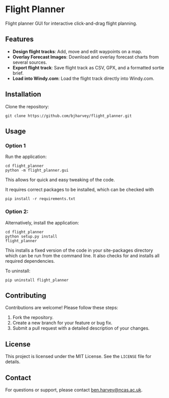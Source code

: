 # Flight Planner

Flight planner GUI for interactive click-and-drag flight planning.

## Features

- **Design flight tracks**: Add, move and edit waypoints on a map.
- **Overlay Forecast Images**: Download and overlay forecast charts from several sources.
- **Export flight track**: Save flight track as CSV, GPX, and a formatted sortie brief.
- **Load into Windy.com**: Load the flight track directly into Windy.com.

## Installation

Clone the repository:
```
git clone https://github.com/bjharvey/flight_planner.git
```

## Usage

### Option 1
Run the application:
```
cd flight_planner
python -m flight_planner.gui
```
This allows for quick and easy tweaking of the code.

It requires correct packages to be installed, which can be checked with
```
pip install -r requirements.txt
```

### Option 2:
Alternatively, install the application:
```
cd flight_planner
python setup.py install
flight_planner
```
This installs a fixed version of the code in your site-packages directory
which can be run from the command line. It also  checks for and installs
all required dependencies.

To uninstall:
```
pip uninstall flight_planner
```

## Contributing

Contributions are welcome! Please follow these steps:
1. Fork the repository.
2. Create a new branch for your feature or bug fix.
3. Submit a pull request with a detailed description of your changes.

## License

This project is licensed under the MIT License. See the `LICENSE` file for details.

## Contact

For questions or support, please contact ben.harvey@ncas.ac.uk.